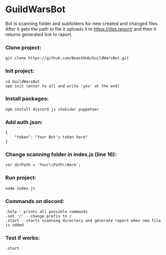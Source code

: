 # GuildWarsBot

Bot is scanning folder and subfolders for new created and changed files. After it gets the path to file it uploads it to https://dps.report/ and then it returns generated link to raport.

### Clone project:
```
git clone https://github.com/BeastHub/GuildWarsBot.git
```
### Init project:
```
cd GuildWarsBot
npm init (enter to all and write 'yes' at the end)
```
### Install packages:
```
npm install discord.js chokidar puppeteer
```
### Add auth.json:
```
{
    "token": "Your Bot's token here"
}
```
### Change scanning folder in index.js (line 16):
```
var dirPath = 'Your\\Path\\Here';
```
### Run project:
```
node index.js
```
### Commands on discord:
```
.help - prints all possible commands
.set '/' - change prefix to /
.start - starts scanning directory and generate raport when new file is added
```
### Test if works:

```
.start
```

